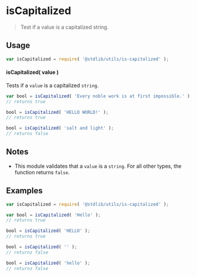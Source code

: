 # isCapitalized

> Test if a value is a capitalized string.


<section class="usage">

## Usage

``` javascript
var isCapitalized = require( '@stdlib/utils/is-capitalized' );
```

#### isCapitalized( value )

Tests if a `value` is a capitalized `string`.

``` javascript
var bool = isCapitalized( 'Every noble work is at first impossible.' );
// returns true

bool = isCapitalized( 'HELLO WORLD!' );
// returns true

bool = isCapitalized( 'salt and light' );
// returns false
```

</section>

<!-- /.usage -->


<section class="notes">

## Notes

* This module validates that a `value` is a `string`. For all other types, the function returns `false`.

</section>

<!-- /.notes -->


<section class="examples">

## Examples

``` javascript
var isCapitalized = require( '@stdlib/utils/is-capitalized' );

var bool = isCapitalized( 'Hello' );
// returns true

bool = isCapitalized( 'HELLO' );
// returns true

bool = isCapitalized( '' );
// returns false

bool = isCapitalized( 'hello' );
// returns false
```

</section>

<!-- /.examples -->


<section class="links">

</section>

<!-- /.links -->
